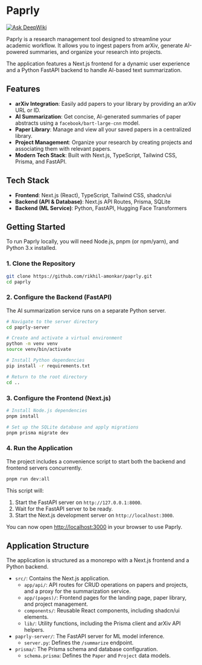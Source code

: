 # Paprly
[![Ask DeepWiki](https://devin.ai/assets/askdeepwiki.png)](https://deepwiki.com/rikhil-amonkar/Paprly)

Paprly is a research management tool designed to streamline your academic workflow. It allows you to ingest papers from arXiv, generate AI-powered summaries, and organize your research into projects.

The application features a Next.js frontend for a dynamic user experience and a Python FastAPI backend to handle AI-based text summarization.

## Features

-   **arXiv Integration**: Easily add papers to your library by providing an arXiv URL or ID.
-   **AI Summarization**: Get concise, AI-generated summaries of paper abstracts using a `facebook/bart-large-cnn` model.
-   **Paper Library**: Manage and view all your saved papers in a centralized library.
-   **Project Management**: Organize your research by creating projects and associating them with relevant papers.
-   **Modern Tech Stack**: Built with Next.js, TypeScript, Tailwind CSS, Prisma, and FastAPI.

## Tech Stack

-   **Frontend**: Next.js (React), TypeScript, Tailwind CSS, shadcn/ui
-   **Backend (API & Database)**: Next.js API Routes, Prisma, SQLite
-   **Backend (ML Service)**: Python, FastAPI, Hugging Face Transformers

## Getting Started

To run Paprly locally, you will need Node.js, pnpm (or npm/yarn), and Python 3.x installed.

### 1. Clone the Repository

```bash
git clone https://github.com/rikhil-amonkar/paprly.git
cd paprly
```

### 2. Configure the Backend (FastAPI)

The AI summarization service runs on a separate Python server.

```bash
# Navigate to the server directory
cd paprly-server

# Create and activate a virtual environment
python -m venv venv
source venv/bin/activate

# Install Python dependencies
pip install -r requirements.txt

# Return to the root directory
cd ..
```

### 3. Configure the Frontend (Next.js)

```bash
# Install Node.js dependencies
pnpm install

# Set up the SQLite database and apply migrations
pnpm prisma migrate dev
```

### 4. Run the Application

The project includes a convenience script to start both the backend and frontend servers concurrently.

```bash
pnpm run dev:all
```

This script will:
1.  Start the FastAPI server on `http://127.0.0.1:8000`.
2.  Wait for the FastAPI server to be ready.
3.  Start the Next.js development server on `http://localhost:3000`.

You can now open [http://localhost:3000](http://localhost:3000) in your browser to use Paprly.

## Application Structure

The application is structured as a monorepo with a Next.js frontend and a Python backend.

-   `src/`: Contains the Next.js application.
    -   `app/api/`: API routes for CRUD operations on papers and projects, and a proxy for the summarization service.
    -   `app/(pages)/`: Frontend pages for the landing page, paper library, and project management.
    -   `components/`: Reusable React components, including shadcn/ui elements.
    -   `lib/`: Utility functions, including the Prisma client and arXiv API helpers.
-   `paprly-server/`: The FastAPI server for ML model inference.
    -   `server.py`: Defines the `/summarize` endpoint.
-   `prisma/`: The Prisma schema and database configuration.
    -   `schema.prisma`: Defines the `Paper` and `Project` data models.